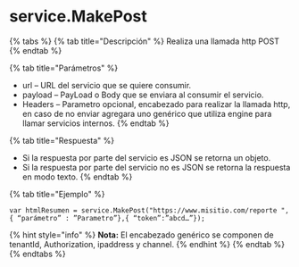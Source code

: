 # service.MakePost

{% tabs %}
{% tab title="Descripción" %}
Realiza una llamada http POST
{% endtab %}

{% tab title="Parámetros" %}
* url – URL del servicio que se quiere consumir.
* payload – PayLoad o Body que se enviara al consumir el servicio.
* Headers – Parametro opcional, encabezado para realizar la llamada http, en caso de no enviar agregara uno genérico que utiliza engine para llamar servicios internos.
{% endtab %}

{% tab title="Respuesta" %}
* Si la respuesta por parte del servicio es JSON se retorna un objeto.
* Si la respuesta por parte del servicio no es JSON se retorna la respuesta en modo texto.
{% endtab %}

{% tab title="Ejemplo" %}
```
var htmlResumen = service.MakePost("https://www.misitio.com/reporte ", { “parámetro” : ”Parametro”},{ “token”:”abcd…”});
```
{% hint style="info" %}
**Nota:** El encabezado genérico se componen de tenantId, Authorization, ipaddress y channel.
{% endhint %}
{% endtab %}
{% endtabs %}
